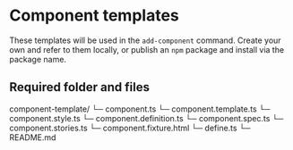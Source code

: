 # Component templates

These templates will be used in the `add-component` command. Create your own and refer to them locally, or publish an `npm` package and install via the package name.

## Required folder and files

component-template/
└─ component.ts
└─ component.template.ts
└─ component.style.ts
└─ component.definition.ts
└─ component.spec.ts
└─ component.stories.ts
└─ component.fixture.html
└─ define.ts
└─ README.md
